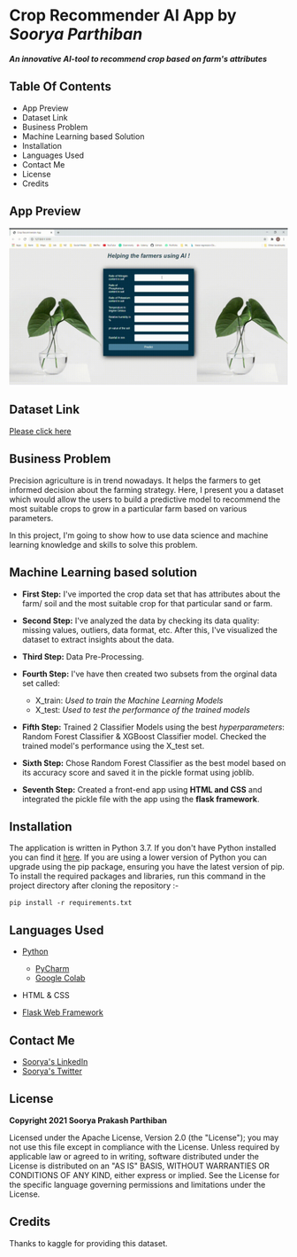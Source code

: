 # Crop Recommender AI App by ***Soorya Parthiban***

***An innovative AI-tool to recommend crop based on farm's attributes***

## Table Of Contents
* App Preview
* Dataset Link
* Business Problem
* Machine Learning based Solution
* Installation
* Languages Used
* Contact Me
* License
* Credits

## App Preview
![Cick Here](https://github.com/drdataSpp/ML-App3-Crop-Determining-AI-App/blob/master/Crop%20Recommender%20App.gif)

## Dataset Link
[Please click here](https://www.kaggle.com/atharvaingle/crop-recommendation-dataset)

## Business Problem
Precision agriculture is in trend nowadays. It helps the farmers to get informed decision about the farming strategy. Here, I present you a dataset which would allow the users to build a predictive model to recommend the most suitable crops to grow in a particular farm based on various parameters.

In this project, I'm going to show how to use data science and machine learning knowledge and skills to solve this problem.

## Machine Learning based solution
* **First Step:** I've imported the crop data set that has attributes about the farm/ soil and the most suitable crop for that particular sand or farm.
* **Second Step:** I've analyzed the data by checking its data quality: missing values, outliers, data format, etc. After this, I've visualized the dataset to extract insights about the data.
* **Third Step:** Data Pre-Processing.
* **Fourth Step:** I've have then created two subsets from the orginal data set called:
  * X_train: *Used to train the Machine Learning Models*
  * X_test: *Used to test the performance of the trained models*
  
 * **Fifth Step:** Trained 2 Classifier Models using the best *hyperparameters*: Random Forest Classifier & XGBoost Classifier model. Checked the trained model's performance using the X_test set.
 
 * **Sixth Step:** Chose Random Forest Classifier as the best model based on its accuracy score and saved it in the pickle format using joblib.
 
 * **Seventh Step:** Created a front-end app using **HTML and CSS** and integrated the pickle file with the app using the **flask framework**.
 
## Installation
The application is written in Python 3.7. If you don't have Python installed you can find it [here](https://www.python.org/). If you are using a lower version of Python you can upgrade using the pip package, ensuring you have the latest version of pip. To install the required packages and libraries, run this command in the project directory after cloning the repository :-

```
pip install -r requirements.txt
```
## Languages Used
* [Python](https://www.python.org/)
  * [PyCharm](https://www.jetbrains.com/pycharm/)
  * [Google Colab](https://colab.research.google.com/notebooks/intro.ipynb)
  
* HTML & CSS 

* [Flask Web Framework](https://flask.palletsprojects.com/en/1.1.x/)

## Contact Me
* [Soorya's LinkedIn](https://www.linkedin.com/in/sooryaprakashparthiban/)
* [Soorya's Twitter](https://twitter.com/Drdataspp)

## License
**Copyright 2021 Soorya Prakash Parthiban**

Licensed under the Apache License, Version 2.0 (the "License"); you may not use this file except in compliance with the License. Unless required by applicable law or agreed to in writing, software distributed under the License is distributed on an "AS IS" BASIS, WITHOUT WARRANTIES OR CONDITIONS OF ANY KIND, either express or implied. See the License for the specific language governing permissions and limitations under the License.

## Credits
Thanks to kaggle for providing this dataset.
